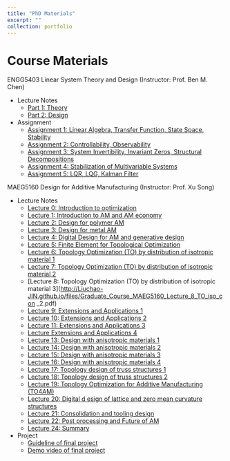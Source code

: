 ```yaml
---
title: "PhD Materials"
excerpt: ""
collection: portfolio
---
```


Course Materials
======
ENGG5403 Linear System Theory and Design (Instructor: Prof. Ben M. Chen)
* Lecture Notes
  * [Part 1: Theory](http://Liuchao-JIN.github.io/files/Graduate_Course_ENGG5403_LectureNotePart1.pdf)
  * [Part 2: Design](http://Liuchao-JIN.github.io/files/Graduate_Course_ENGG5403_LectureNotePart2.pdf)
* Assignment
  * [Assignment 1: Linear Algebra, Transfer Function, State Space, Stability](http://Liuchao-JIN.github.io/files/Graduate_Course_ENGG5403_Assignment__1.pdf)
  * [Assignment 2: Controllability, Observability](http://Liuchao-JIN.github.io/files/Graduate_Course_ENGG5403_Assignment__2.pdf)
  * [Assignment 3: System Invertibility, Invariant Zeros, Structural Decompositions](http://Liuchao-JIN.github.io/files/Graduate_Course_ENGG5403_Assignment__3.pdf)
  * [Assignment 4: Stabilization of Multivariable Systems](http://Liuchao-JIN.github.io/files/Graduate_Course_ENGG5403_Assignment__4.pdf)
  * [Assignment 5: LQR, LQG, Kalman Filter](http://Liuchao-JIN.github.io/files/Graduate_Course_ENGG5403_Assignment__5.pdf)

MAEG5160 Design for Additive Manufacturing (Instructor: Prof. Xu Song)
* Lecture Notes
  * [Lecture 0: Introduction to optimization](http://Liuchao-JIN.github.io/files/Graduate_Course_MAEG5160_Lecture_0_Intro_to_optimisation.pdf)
  * [Lecture 1: Introduction to AM and AM economy](http://Liuchao-JIN.github.io/files/Graduate_Course_MAEG5160_Lecture_1_Introduction_SX_2023.pdf)
  * [Lecture 2: Design for polymer AM](http://Liuchao-JIN.github.io/files/Graduate_Course_MAEG5160_Lecture_2_Design_for_polymer_AM.pdf)
  * [Lecture 3: Design for metal AM](http://Liuchao-JIN.github.io/files/Graduate_Course_MAEG5160_Lecture_3_Design_for_metal_AM.pdf)
  * [Lecture 4: Digital Design for AM and generative design](http://Liuchao-JIN.github.io/files/Graduate_Course_MAEG5160_Lecture_4_Digital_Design_for_AM.pdf)
  * [Lecture 5: Finite Element for Topological Optimization](http://Liuchao-JIN.github.io/files/Graduate_Course_MAEG5160_Lecture_5_Finite_Element_for_Topo.pdf)
  * [Lecture 6: Topology Optimization (TO) by distribution of isotropic material 1](http://Liuchao-JIN.github.io/files/Graduate_Course_MAEG5160_Lecture_6_TO_iso.pdf)
  * [Lecture 7: Topology Optimization (TO) by distribution of isotropic material 2](http://Liuchao-JIN.github.io/files/Graduate_Course_MAEG5160_Lecture_7_TO_iso_con.pdf)
  * [Lecture 8: Topology Optimization (TO) by distribution of isotropic material 3](http://Liuchao-JIN.github.io/files/Graduate_Course_MAEG5160_Lecture_8_TO_iso_con _2.pdf)
  * [Lecture 9: Extensions and Applications 1](http://Liuchao-JIN.github.io/files/Graduate_Course_MAEG5160_Lecture_9_applications.pdf)
  * [Lecture 10: Extensions and Applications 2](http://Liuchao-JIN.github.io/files/Graduate_Course_MAEG5160_Lecture_10_applications_con.pdf)
  * [Lecture 11: Extensions and Applications 3](http://Liuchao-JIN.github.io/files/Graduate_Course_MAEG5160_Lecture_11_app_con_2.pdf)
  * [Lecture Extensions and Applications 4](http://Liuchao-JIN.github.io/files/Graduate_Course_MAEG5160_Lecture_12_app_con_3.pdf)
  * [Lecture 13: Design with anisotropic materials 1](http://Liuchao-JIN.github.io/files/Graduate_Course_MAEG5160_Lecture_13_aniso.pdf)
  * [Lecture 14: Design with anisotropic materials 2](http://Liuchao-JIN.github.io/files/Graduate_Course_MAEG5160_Lecture_14_aniso_2.pdf)
  * [Lecture 15: Design with anisotropic materials 3](http://Liuchao-JIN.github.io/files/Graduate_Course_MAEG5160_Lecture_15_aniso_3.pdf)
  * [Lecture 16: Design with anisotropic materials 4](http://Liuchao-JIN.github.io/files/Graduate_Course_MAEG5160_Lecture_16_aniso_4.pdf)
  * [Lecture 17: Topology design of truss structures 1](http://Liuchao-JIN.github.io/files/Graduate_Course_MAEG5160_Lecture_17_truss.pdf)
  * [Lecture 18: Topology design of truss structures 2](http://Liuchao-JIN.github.io/files/Graduate_Course_MAEG5160_Lecture_18_truss_2.pdf)
  * [Lecture 19: Topology Optimization for Additive Manufacturing (TO4AM)](http://Liuchao-JIN.github.io/files/Graduate_Course_MAEG5160_Lecture_19_TO4AM.pdf)
  * [Lecture 20: Digital d esign of lattice and zero mean curvature structures](http://Liuchao-JIN.github.io/files/Graduate_Course_MAEG5160_Lecture_20_Lattice.pdf)
  * [Lecture 21: Consolidation and tooling design](http://Liuchao-JIN.github.io/files/Graduate_Course_MAEG5160_Lecture_21_Consolidation_and_tooling_design.pdf)
  * [Lecture 22: Post processing and Future of AM](http://Liuchao-JIN.github.io/files/Graduate_Course_MAEG5160_Lecture_22_Post-processing_Future_outlook.pdf)
  * [Lecture 24: Summary](http://Liuchao-JIN.github.io/files/Graduate_Course_MAEG5160_Lecture_24_Summary.pdf)
* Project
  * [Guideline of final project](http://Liuchao-JIN.github.io/files/Graduate_Course_MAEG5160_Guideline_of_final_project.pdf)
  * [Demo video of final project](http://Liuchao-JIN.github.io/files/Graduate_Course_MAEG5160_demo_of_final_project.mp4)
